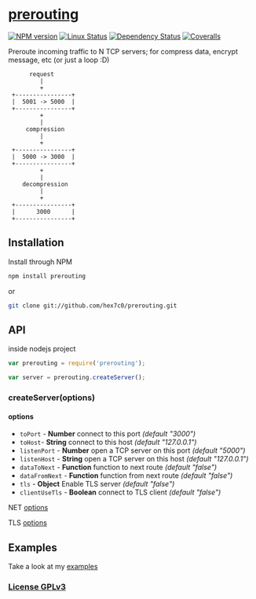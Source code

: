 # [prerouting](https://github.com/hex7c0/prerouting)

[![NPM version](https://img.shields.io/npm/v/prerouting.svg)](https://www.npmjs.com/package/prerouting)
[![Linux Status](https://img.shields.io/travis/hex7c0/prerouting.svg?label=linux)](https://travis-ci.org/hex7c0/prerouting)
[![Dependency Status](https://img.shields.io/david/hex7c0/prerouting.svg)](https://david-dm.org/hex7c0/prerouting)
[![Coveralls](https://img.shields.io/coveralls/hex7c0/prerouting.svg)](https://coveralls.io/r/hex7c0/prerouting)

Preroute incoming traffic to N TCP servers; for compress data, encrypt message, etc (or just a loop :D)

```
      request
         |
         +
 +----------------+
 |  5001 -> 5000  |
 +----------------+
         +
         |
     compression
         |
         +
 +----------------+
 |  5000 -> 3000  |
 +----------------+
         +
         |
    decompression
         |
         +
 +----------------+
 |      3000      |
 +----------------+
```

## Installation

Install through NPM

```bash
npm install prerouting
```
or
```bash
git clone git://github.com/hex7c0/prerouting.git
```

## API

inside nodejs project
```js
var prerouting = require('prerouting');

var server = prerouting.createServer();
```

### createServer(options)

#### options

 - `toPort` - **Number** connect to this port *(default "3000")*
 - `toHost`- **String** connect to this host *(default "127.0.0.1")*
 - `listenPort` - **Number** open a TCP server on this port *(default "5000")*
 - `listenHost` - **String** open a TCP server on this host *(default "127.0.0.1")*
 - `dataToNext` - **Function** function to next route *(default "false")*
 - `dataFromNext` - **Function** function from next route *(default "false")*
 - `tls` - **Object** Enable TLS server *(default "false")*
 - `clientUseTls` - **Boolean** connect to TLS client *(default "false")*

NET [options](https://nodejs.org/api/net.html#net_net_createserver_options_connectionlistener)

TLS [options](https://nodejs.org/api/tls.html#tls_tls_createserver_options_secureconnectionlistener)

## Examples

Take a look at my [examples](examples)

### [License GPLv3](LICENSE)
